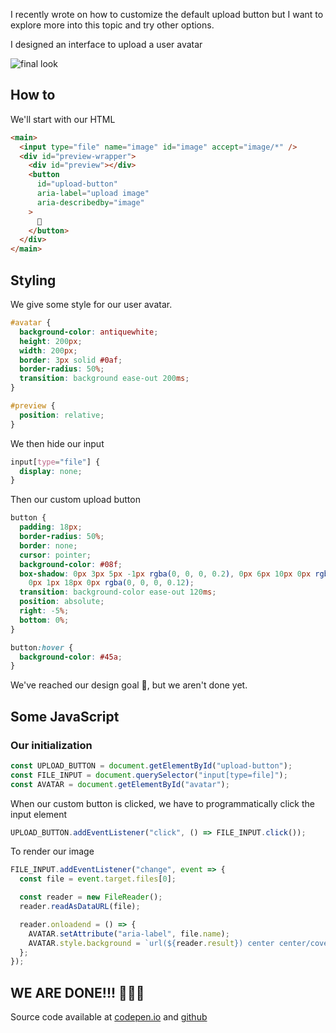 I recently wrote on how to customize the default upload button but I want to explore more into this topic and try other options.

I designed an interface to upload a user avatar

![final look](https://cdn.hashnode.com/res/hashnode/image/upload/v1613314683287/8begRVXIb.png)

## How to

We'll start with our HTML

```html
<main>
  <input type="file" name="image" id="image" accept="image/*" />
  <div id="preview-wrapper">
    <div id="preview"></div>
    <button
      id="upload-button"
      aria-label="upload image"
      aria-describedby="image"
    >
      🙂
    </button>
  </div>
</main>
```

## Styling

We give some style for our user avatar.

```css
#avatar {
  background-color: antiquewhite;
  height: 200px;
  width: 200px;
  border: 3px solid #0af;
  border-radius: 50%;
  transition: background ease-out 200ms;
}

#preview {
  position: relative;
}
```

We then hide our input

```css
input[type="file"] {
  display: none;
}
```

Then our custom upload button

```css
button {
  padding: 18px;
  border-radius: 50%;
  border: none;
  cursor: pointer;
  background-color: #08f;
  box-shadow: 0px 3px 5px -1px rgba(0, 0, 0, 0.2), 0px 6px 10px 0px rgba(0, 0, 0, 0.14),
    0px 1px 18px 0px rgba(0, 0, 0, 0.12);
  transition: background-color ease-out 120ms;
  position: absolute;
  right: -5%;
  bottom: 0%;
}

button:hover {
  background-color: #45a;
}
```

We've reached our design goal 🙌, but we aren't done yet.

## Some JavaScript

### Our initialization

```js
const UPLOAD_BUTTON = document.getElementById("upload-button");
const FILE_INPUT = document.querySelector("input[type=file]");
const AVATAR = document.getElementById("avatar");
```

When our custom button is clicked, we have to programmatically click the input element

```js
UPLOAD_BUTTON.addEventListener("click", () => FILE_INPUT.click());
```

To render our image

```js
FILE_INPUT.addEventListener("change", event => {
  const file = event.target.files[0];

  const reader = new FileReader();
  reader.readAsDataURL(file);

  reader.onloadend = () => {
    AVATAR.setAttribute("aria-label", file.name);
    AVATAR.style.background = `url(${reader.result}) center center/cover`;
  };
});
```

## **WE ARE DONE!!!** 🥳🥳🥳

Source code available at [codepen.io](https://codepen.io/gameshaker/pen/jOrNqRj) and [github](https://github.com/Dchole/custom-upload-btn-2.git)
